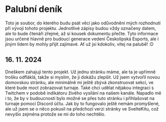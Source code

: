 # Palubní deník

Toto je soubor, do kterého budu psát věci jako odůvodnění mých rozhodnutí při vývoji
tohoto projektu. Jednotlivé zápisy budou vždy označeny datem, ale to bude čtenáři zřejmé,
až si kousek dokumentu přečte. Tyto informace jsou určené hlavně pro budoucí generace
vedení Českolipská Esports, ale i jiným lidem by mohly přijít zajímavé. Ať už jsi
kdokoliv, vítej na palubě! :D

## 16. 11. 2024

Dneškem zahajuji tento projekt. Už jednu stránku máme, ale ta je upřímně trošku odfláklá,
takže si myslím, že ji dokážu zlepšit. Už jsem vytvořil novou domovskou stránku, ale
minimálně mi ještě zbývá zkonstruovat sekci, ve které bude moct zobrazovat turnaje. Také
chci udělat nějakou integraci s Twitchem v podobě indikátoru živého vysílání na našem
kanále. Napadlo mě i to, že by v budoucnosti bylo možné se přes tuto stránku i přihlašovat
na turnaje pomocí Discord účtu. Jak by to fungovalo ještě nemám promyšlené, ale už jsem se
o něco pokusil na předchozí verzi stránky ve SvelteKitu, což nevyšlo zejména protože se mi
do toho nechtělo.
